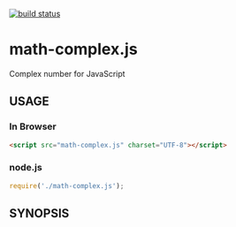 [![build status](https://secure.travis-ci.org/dankogai/js-math-complex.png)](http://travis-ci.org/dankogai/js-math-complex)

math-complex.js
===============

Complex number for JavaScript

USAGE
-----

### In Browser

````html
<script src="math-complex.js" charset="UTF-8"></script>
````

### node.js

````javascript
require('./math-complex.js');
````

SYNOPSIS
--------


